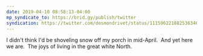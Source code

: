 ```yaml
---
date: 2019-04-10 08:58:13-04:00
mp_syndicate_to: https://brid.gy/publish/twitter
syndication: https://twitter.com/desmondrivet/status/1115962218825363463
---
```


I didn't think I'd be shoveling snow off my porch in mid-April. &nbsp;And yet here we are. &nbsp;The joys of living in the great white North.